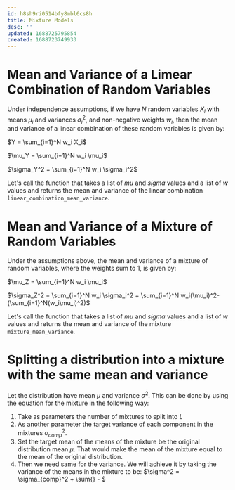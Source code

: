 ```yaml
---
id: h8sh9ri0514bfy8mbl6cs8h
title: Mixture Models
desc: ''
updated: 1688725795854
created: 1688723749933
---
```


# Mean and Variance of a Limear Combination of Random Variables

Under independence assumptions, if we have $N$ random variables $X_i$ with means $\mu_i$ and variances $\sigma_i^2$, and non-negative weights $w_i$, then the mean and variance of a linear combination of these random variables is given by:

$Y = \sum_{i=1}^N w_i X_i$

$\mu_Y = \sum_{i=1}^N w_i \mu_i$

$\sigma_Y^2 = \sum_{i=1}^N w_i \sigma_i^2$

Let's call the function that takes a list of $mu$ and $sigma$ values and a list of $w$ values and returns the mean and variance of the linear combination `linear_combination_mean_variance`.

# Mean and Variance of a Mixture of Random Variables

Under the assumptions above,
the mean and variance of a mixture of random variables, where the weights sum to 1, is given by:

$\mu_Z = \sum_{i=1}^N w_i \mu_i$

$\sigma_Z^2 = \sum_{i=1}^N w_i \sigma_i^2 + \sum_{i=1}^N w_i(\mu_i)^2- (\sum_{i=1}^N(w_i\mu_i)^2)$ 

Let's call the function that takes a list of $mu$ and $sigma$ values and a list of $w$ values and returns the mean and variance of the mixture `mixture_mean_variance`.

# Splitting a distribution into a mixture with the same mean and variance

Let the distribution have mean $\mu$ and variance $\sigma^2$.
This can be done by using the equation for the mixture in the following way:
1. Take as parameters the number of mixtures to split into $L$
2. As another parameter the target variance of each component in the mixtures $\sigma_{comp}^2$.
2. Set the target mean of the means of the mixture be the original distribution mean $\mu$. That would make the mean of the mixture equal to the mean of the original distribution.
3. Then we need same for the variance. We will achieve it by taking the variance of the means in the mixture to be:
$\sigma^2 = \sigma_{comp}^2 + \sum{} - $

 